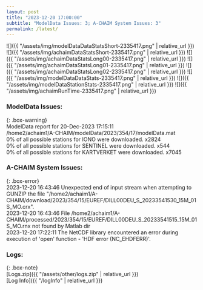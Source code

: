 ```yaml
---
layout: post
title: "2023-12-20 17:00:00"
subtitle: "ModelData Issues: 3; A-CHAIM System Issues: 3"
permalink: /latest/
---
```


![]({{ "/assets/img/modelDataDataStatsShort-2335417.png" | relative_url }})
![]({{ "/assets/img/achaimDataStatsShort-2335417.png" | relative_url }})
![]({{ "/assets/img/achaimDataStatsLong00-2335417.png" | relative_url }})
![]({{ "/assets/img/achaimDataStatsLong01-2335417.png" | relative_url }})
![]({{ "/assets/img/achaimDataStatsLong02-2335417.png" | relative_url }})
![]({{ "/assets/img/modelDataDataStats-2335417.png" | relative_url }})
![]({{ "/assets/img/modelDataStationStats-2335417.png" | relative_url }})
![]({{ "/assets/img/achaimRunTime-2335417.png" | relative_url }})


### ModelData Issues:  
  
{: .box-warning}  
 ModelData report for 20-Dec-2023 17:15:11   
 /home2/achaim1/A-CHAIM/modelData/2023/354/17/modelData.mat   
 0% of all possible stations for IONO were downloaded. x2824   
 0% of all possible stations for SENTINEL were downloaded. x544   
 0% of all possible stations for KARTVERKET were downloaded. x7045   
  
### A-CHAIM System Issues:  
  
{: .box-error}  
2023-12-20 16:43:46 Unexpected end of input stream when attempting to GUNZIP the file "/home2/achaim1/A-CHAIM/download/2023/354/15/EUREF/DILL00DEU_S_20233541530_15M_01S_MO.crx".  
2023-12-20 16:43:46 File /home2/achaim1/A-CHAIM/processed/2023/354/15/EUREF/DILL00DEU_S_20233541515_15M_01S_MO.rnx not found by Matlab dir  
2023-12-20 17:22:11 The NetCDF library encountered an error during execution of 'open' function - 'HDF error (NC_EHDFERR)'.  

### Logs:  
  
{: .box-note}  
[Logs.zip]({{ "/assets/other/logs.zip" | relative_url }})  
[Log Info]({{ "/logInfo" | relative_url }})  
